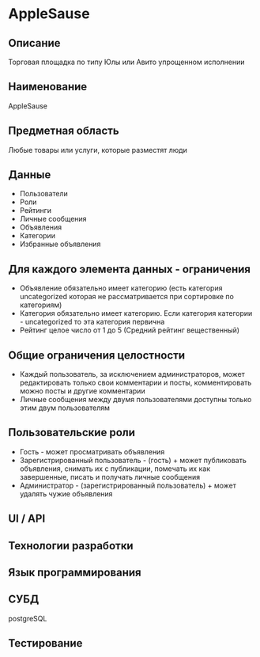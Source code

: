 # AppleSause

## Описание
Торговая площадка по типу Юлы или Авито упрощенном исполнении
## Наименование
AppleSause
## Предметная область
Любые товары или услуги, которые разместят люди
## Данные
- Пользователи
- Роли
- Рейтинги
- Личные сообщения
- Объявления
- Категории
- Избранные объявления
## Для каждого элемента данных - ограничения
- Объявление обязательно имеет категорию (есть категория uncategorized которая не рассматривается при сортировке по категориям)
- Категория обязательно имеет категорию. Если категория категории - uncategorized то эта категория первична
- Рейтинг целое число от 1 до 5 (Средний рейтинг вещественный)
## Общие ограничения целостности
- Каждый пользователь, за исключением администраторов, может редактировать только свои комментарии и посты, комментировать можно посты и другие комментарии
- Личные сообщения между двумя пользователями доступны только этим двум пользователям
## Пользовательские роли
- Гость - может просматривать объявления
- Зарегистрированный пользователь - (гость) + может публиковать объявления, снимать их с публикации, помечать их как завершенные, писать и получать личные сообщения
- Администратор - (зарегистрированный пользователь) + может удалять чужие объявления
## UI / API 
## Технологии разработки
## Язык программирования
## СУБД
postgreSQL
## Тестирование
